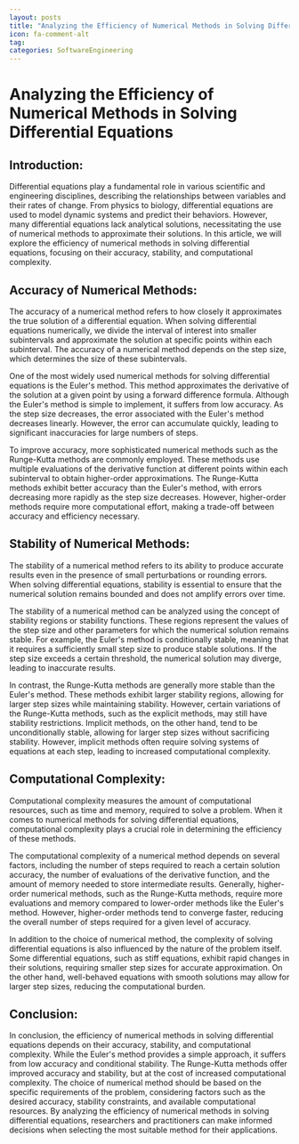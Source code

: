 ```yaml
---
layout: posts
title: "Analyzing the Efficiency of Numerical Methods in Solving Differential Equations"
icon: fa-comment-alt
tag:      
categories: SoftwareEngineering
---
```



# Analyzing the Efficiency of Numerical Methods in Solving Differential Equations

## Introduction:
Differential equations play a fundamental role in various scientific and engineering disciplines, describing the relationships between variables and their rates of change. From physics to biology, differential equations are used to model dynamic systems and predict their behaviors. However, many differential equations lack analytical solutions, necessitating the use of numerical methods to approximate their solutions. In this article, we will explore the efficiency of numerical methods in solving differential equations, focusing on their accuracy, stability, and computational complexity.

## Accuracy of Numerical Methods:
The accuracy of a numerical method refers to how closely it approximates the true solution of a differential equation. When solving differential equations numerically, we divide the interval of interest into smaller subintervals and approximate the solution at specific points within each subinterval. The accuracy of a numerical method depends on the step size, which determines the size of these subintervals.

One of the most widely used numerical methods for solving differential equations is the Euler's method. This method approximates the derivative of the solution at a given point by using a forward difference formula. Although the Euler's method is simple to implement, it suffers from low accuracy. As the step size decreases, the error associated with the Euler's method decreases linearly. However, the error can accumulate quickly, leading to significant inaccuracies for large numbers of steps.

To improve accuracy, more sophisticated numerical methods such as the Runge-Kutta methods are commonly employed. These methods use multiple evaluations of the derivative function at different points within each subinterval to obtain higher-order approximations. The Runge-Kutta methods exhibit better accuracy than the Euler's method, with errors decreasing more rapidly as the step size decreases. However, higher-order methods require more computational effort, making a trade-off between accuracy and efficiency necessary.

## Stability of Numerical Methods:
The stability of a numerical method refers to its ability to produce accurate results even in the presence of small perturbations or rounding errors. When solving differential equations, stability is essential to ensure that the numerical solution remains bounded and does not amplify errors over time.

The stability of a numerical method can be analyzed using the concept of stability regions or stability functions. These regions represent the values of the step size and other parameters for which the numerical solution remains stable. For example, the Euler's method is conditionally stable, meaning that it requires a sufficiently small step size to produce stable solutions. If the step size exceeds a certain threshold, the numerical solution may diverge, leading to inaccurate results.

In contrast, the Runge-Kutta methods are generally more stable than the Euler's method. These methods exhibit larger stability regions, allowing for larger step sizes while maintaining stability. However, certain variations of the Runge-Kutta methods, such as the explicit methods, may still have stability restrictions. Implicit methods, on the other hand, tend to be unconditionally stable, allowing for larger step sizes without sacrificing stability. However, implicit methods often require solving systems of equations at each step, leading to increased computational complexity.

## Computational Complexity:
Computational complexity measures the amount of computational resources, such as time and memory, required to solve a problem. When it comes to numerical methods for solving differential equations, computational complexity plays a crucial role in determining the efficiency of these methods.

The computational complexity of a numerical method depends on several factors, including the number of steps required to reach a certain solution accuracy, the number of evaluations of the derivative function, and the amount of memory needed to store intermediate results. Generally, higher-order numerical methods, such as the Runge-Kutta methods, require more evaluations and memory compared to lower-order methods like the Euler's method. However, higher-order methods tend to converge faster, reducing the overall number of steps required for a given level of accuracy.

In addition to the choice of numerical method, the complexity of solving differential equations is also influenced by the nature of the problem itself. Some differential equations, such as stiff equations, exhibit rapid changes in their solutions, requiring smaller step sizes for accurate approximation. On the other hand, well-behaved equations with smooth solutions may allow for larger step sizes, reducing the computational burden.

## Conclusion:
In conclusion, the efficiency of numerical methods in solving differential equations depends on their accuracy, stability, and computational complexity. While the Euler's method provides a simple approach, it suffers from low accuracy and conditional stability. The Runge-Kutta methods offer improved accuracy and stability, but at the cost of increased computational complexity. The choice of numerical method should be based on the specific requirements of the problem, considering factors such as the desired accuracy, stability constraints, and available computational resources. By analyzing the efficiency of numerical methods in solving differential equations, researchers and practitioners can make informed decisions when selecting the most suitable method for their applications.